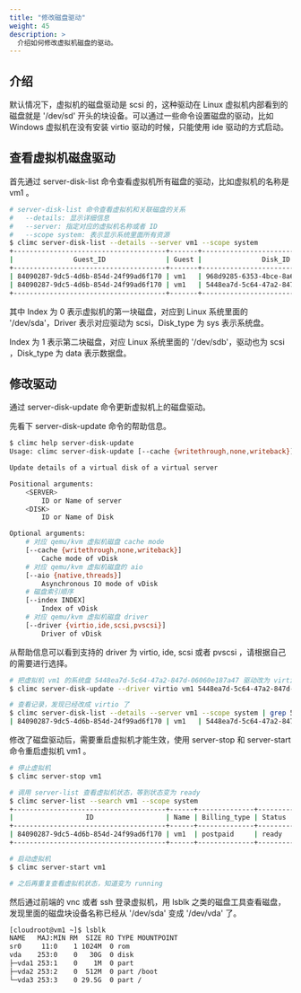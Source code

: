 ```yaml
---
title: "修改磁盘驱动"
weight: 45
description: >
  介绍如何修改虚拟机磁盘的驱动。
---
```


## 介绍

默认情况下，虚拟机的磁盘驱动是 scsi 的，这种驱动在 Linux 虚拟机内部看到的磁盘就是 '/dev/sd' 开头的块设备。可以通过一些命令设置磁盘的驱动，比如 Windows 虚拟机在没有安装 virtio 驱动的时候，只能使用 ide 驱动的方式启动。

## 查看虚拟机磁盘驱动

首先通过 server-disk-list 命令查看虚拟机所有磁盘的驱动，比如虚拟机的名称是 vm1 。

```bash
# server-disk-list 命令查看虚拟机和关联磁盘的关系
#   --details: 显示详细信息
#   --server: 指定对应的虚拟机名称或者 ID
#   --scope system: 表示显示系统里面所有资源
$ climc server-disk-list --details --server vm1 --scope system
+--------------------------------------+-------+--------------------------------------+-------------------------------+-----------+--------+------------+-------+--------+-----------+--------------+
|               Guest_ID               | Guest |               Disk_ID                |             Disk              | Disk_size | Driver | Cache_mode | Index | Status | Disk_type | Storage_type |
+--------------------------------------+-------+--------------------------------------+-------------------------------+-----------+--------+------------+-------+--------+-----------+--------------+
| 84090287-9dc5-4d6b-854d-24f99ad6f170 | vm1   | 968d9285-6353-4bce-8a6f-bf540efad3f5 | data-disk                     | 10240     | scsi   | none       | 1     | ready  | data      | local        |
| 84090287-9dc5-4d6b-854d-24f99ad6f170 | vm1   | 5448ea7d-5c64-47a2-847d-06060e187a47 | vdisk-vm1-1624970026002516731 | 30720     | scsi   | none       | 0     | ready  | sys       | local        |
+--------------------------------------+-------+--------------------------------------+-------------------------------+-----------+--------+------------+-------+--------+-----------+--------------+
```

其中 Index 为 0 表示虚拟机的第一块磁盘，对应到 Linux 系统里面的 '/dev/sda'，Driver 表示对应驱动为 scsi，Disk_type 为 sys 表示系统盘。

Index 为 1 表示第二块磁盘，对应 Linux 系统里面的 '/dev/sdb'，驱动也为 scsi ，Disk_type 为 data 表示数据盘。

## 修改驱动

通过 server-disk-update 命令更新虚拟机上的磁盘驱动。

先看下 server-disk-update 命令的帮助信息。

```bash
$ climc help server-disk-update
Usage: climc server-disk-update [--cache {writethrough,none,writeback}] [--aio {native,threads}] [--index INDEX] [--driver {virtio,ide,scsi,pvscsi}] <SERVER> <DISK>

Update details of a virtual disk of a virtual server

Positional arguments:
    <SERVER>
        ID or Name of server
    <DISK>
        ID or Name of Disk

Optional arguments:
    # 对应 qemu/kvm 虚拟机磁盘 cache mode
    [--cache {writethrough,none,writeback}]
        Cache mode of vDisk
    # 对应 qemu/kvm 虚拟机磁盘的 aio
    [--aio {native,threads}]
        Asynchronous IO mode of vDisk
    # 磁盘索引顺序
    [--index INDEX]
        Index of vDisk
    # 对应 qemu/kvm 虚拟机磁盘 driver
    [--driver {virtio,ide,scsi,pvscsi}]
        Driver of vDisk
```

从帮助信息可以看到支持的 driver 为 virtio, ide, scsi 或者 pvscsi ，请根据自己的需要进行选择。

```bash
# 把虚拟机 vm1 的系统盘 5448ea7d-5c64-47a2-847d-06060e187a47 驱动改为 virtio
$ climc server-disk-update --driver virtio vm1 5448ea7d-5c64-47a2-847d-06060e187a47

# 查看记录，发现已经改成 virtio 了
$ climc server-disk-list --details --server vm1 --scope system | grep 5448ea7d-5c64-47a2-847d-06060e187a47
| 84090287-9dc5-4d6b-854d-24f99ad6f170 | vm1   | 5448ea7d-5c64-47a2-847d-06060e187a47 | vdisk-vm1-1624970026002516731 | 30720     | virtio | none       | 0     | ready  | sys       | local        |
```

修改了磁盘驱动后，需要重启虚拟机才能生效，使用 server-stop 和 server-start 命令重启虚拟机 vm1 。

```bash
# 停止虚拟机
$ climc server-stop vm1

# 调用 server-list 查看虚拟机状态，等到状态变为 ready
$ climc server-list --search vm1 --scope system
+--------------------------------------+------+--------------+---------+------------+-----------+-----------+-----------------------------+------------+---------+-----------+
|                  ID                  | Name | Billing_type | Status  | vcpu_count | vmem_size | Secgrp_id |         Created_at          | Hypervisor | os_type | is_system |
+--------------------------------------+------+--------------+---------+------------+-----------+-----------+-----------------------------+------------+---------+-----------+
| 84090287-9dc5-4d6b-854d-24f99ad6f170 | vm1  | postpaid     | ready   | 1          | 1024      | default   | 2021-06-29T12:33:45.000000Z | kvm        | Linux   | false     |
+--------------------------------------+------+--------------+---------+------------+-----------+-----------+-----------------------------+------------+---------+-----------+

# 启动虚拟机
$ climc server-start vm1

# 之后再重复查看虚拟机状态，知道变为 running
```

然后通过前端的 vnc 或者 ssh 登录虚拟机，用 lsblk 之类的磁盘工具查看磁盘，发现里面的磁盘块设备名称已经从 '/dev/sda' 变成 '/dev/vda' 了。

```bash
[cloudroot@vm1 ~]$ lsblk 
NAME   MAJ:MIN RM  SIZE RO TYPE MOUNTPOINT
sr0     11:0    1 1024M  0 rom  
vda    253:0    0   30G  0 disk 
├─vda1 253:1    0    1M  0 part 
├─vda2 253:2    0  512M  0 part /boot
└─vda3 253:3    0 29.5G  0 part /
```
